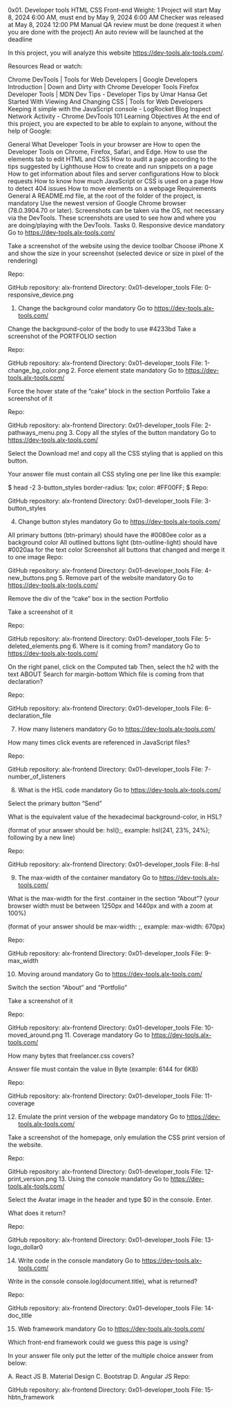 0x01. Developer tools
HTML
CSS
Front-end
 Weight: 1
 Project will start May 8, 2024 6:00 AM, must end by May 9, 2024 6:00 AM
 Checker was released at May 8, 2024 12:00 PM
 Manual QA review must be done (request it when you are done with the project)
 An auto review will be launched at the deadline


In this project, you will analyze this website https://dev-tools.alx-tools.com/.

Resources
Read or watch:

Chrome DevTools | Tools for Web Developers | Google Developers
Introduction | Down and Dirty with Chrome Developer Tools
Firefox Developer Tools | MDN
Dev Tips - Developer Tips by Umar Hansa
Get Started With Viewing And Changing CSS | Tools for Web Developers
Keeping it simple with the JavaScript console - LogRocket Blog
Inspect Network Activity - Chrome DevTools 101
Learning Objectives
At the end of this project, you are expected to be able to explain to anyone, without the help of Google:

General
What Developer Tools in your browser are
How to open the Developer Tools on Chrome, Firefox, Safari, and Edge.
How to use the elements tab to edit HTML and CSS
How to audit a page according to the tips suggested by Lighthouse
How to create and run snippets on a page
How to get information about files and server configurations
How to block requests
How to know how much JavaScript or CSS is used on a page
How to detect 404 issues
How to move elements on a webpage
Requirements
General
A README.md file, at the root of the folder of the project, is mandatory
Use the newest version of Google Chrome browser (78.0.3904.70 or later).
Screenshots can be taken via the OS, not necessary via the DevTools. These screenshots are used to see how and where you are doing/playing with the DevTools.
Tasks
0. Responsive device
mandatory
Go to https://dev-tools.alx-tools.com/

Take a screenshot of the website using the device toolbar Choose iPhone X and show the size in your screenshot (selected device or size in pixel of the rendering)

Repo:

GitHub repository: alx-frontend
Directory: 0x01-developer_tools
File: 0-responsive_device.png
1. Change the background color
mandatory
Go to https://dev-tools.alx-tools.com/

Change the background-color of the body to use #4233bd Take a screenshot of the PORTFOLIO section

Repo:

GitHub repository: alx-frontend
Directory: 0x01-developer_tools
File: 1-change_bg_color.png
2. Force element state
mandatory
Go to https://dev-tools.alx-tools.com/

Force the hover state of the “cake” block in the section Portfolio Take a screenshot of it

Repo:

GitHub repository: alx-frontend
Directory: 0x01-developer_tools
File: 2-pathways_menu.png
3. Copy all the styles of the button
mandatory
Go to https://dev-tools.alx-tools.com/

Select the Download me! and copy all the CSS styling that is applied on this button.

Your answer file must contain all CSS styling one per line like this example:

$ head -2 3-button_styles
border-radius: 1px;
color: #FF00FF;
$
Repo:

GitHub repository: alx-frontend
Directory: 0x01-developer_tools
File: 3-button_styles
 
4. Change button styles
mandatory
Go to https://dev-tools.alx-tools.com/

All primary buttons (btn-primary) should have the #0080ee color as a background color
All outlined buttons light (btn-outline-light) should have #0020aa for the text color
Screenshot all buttons that changed and merge it to one image
Repo:

GitHub repository: alx-frontend
Directory: 0x01-developer_tools
File: 4-new_buttons.png
5. Remove part of the website
mandatory
Go to https://dev-tools.alx-tools.com/

Remove the div of the “cake” box in the section Portfolio

Take a screenshot of it

Repo:

GitHub repository: alx-frontend
Directory: 0x01-developer_tools
File: 5-deleted_elements.png
6. Where is it coming from?
mandatory
Go to https://dev-tools.alx-tools.com/

On the right panel, click on the Computed tab
Then, select the h2 with the text ABOUT
Search for margin-bottom
Which file is coming from that declaration?

Repo:

GitHub repository: alx-frontend
Directory: 0x01-developer_tools
File: 6-declaration_file
 
7. How many listeners
mandatory
Go to https://dev-tools.alx-tools.com/

How many times click events are referenced in JavaScript files?

Repo:

GitHub repository: alx-frontend
Directory: 0x01-developer_tools
File: 7-number_of_listeners
 
8. What is the HSL code
mandatory
Go to https://dev-tools.alx-tools.com/

Select the primary button “Send”

What is the equivalent value of the hexadecimal background-color, in HSL?

(format of your answer should be: hsl(<VALUES>);, example: hsl(241, 23%, 24%); following by a new line)

Repo:

GitHub repository: alx-frontend
Directory: 0x01-developer_tools
File: 8-hsl
 
9. The max-width of the container
mandatory
Go to https://dev-tools.alx-tools.com/

What is the max-width for the first .container in the section “About”? (your browser width must be between 1250px and 1440px and with a zoom at 100%)

(format of your answer should be max-width: <VALUE>;, example: max-width: 670px)

Repo:

GitHub repository: alx-frontend
Directory: 0x01-developer_tools
File: 9-max_width
 
10. Moving around
mandatory
Go to https://dev-tools.alx-tools.com/

Switch the section “About” and “Portfolio”

Take a screenshot of it

Repo:

GitHub repository: alx-frontend
Directory: 0x01-developer_tools
File: 10-moved_around.png
11. Coverage
mandatory
Go to https://dev-tools.alx-tools.com/

How many bytes that freelancer.css covers?

Answer file must contain the value in Byte (example: 6144 for 6KB)

Repo:

GitHub repository: alx-frontend
Directory: 0x01-developer_tools
File: 11-coverage
 
12. Emulate the print version of the webpage
mandatory
Go to https://dev-tools.alx-tools.com/

Take a screenshot of the homepage, only emulation the CSS print version of the website.

Repo:

GitHub repository: alx-frontend
Directory: 0x01-developer_tools
File: 12-print_version.png
13. Using the console
mandatory
Go to https://dev-tools.alx-tools.com/

Select the Avatar image in the header and type $0 in the console. Enter.

What does it return?

Repo:

GitHub repository: alx-frontend
Directory: 0x01-developer_tools
File: 13-logo_dollar0
 
14. Write code in the console
mandatory
Go to https://dev-tools.alx-tools.com/

Write in the console console.log(document.title), what is returned?

Repo:

GitHub repository: alx-frontend
Directory: 0x01-developer_tools
File: 14-doc_title
 
15. Web framework
mandatory
Go to https://dev-tools.alx-tools.com/

Which front-end framework could we guess this page is using?

In your answer file only put the letter of the multiple choice answer from below:

A. React JS
B. Material Design
C. Bootstrap
D. Angular JS
Repo:

GitHub repository: alx-frontend
Directory: 0x01-developer_tools
File: 15-hbtn_framework

